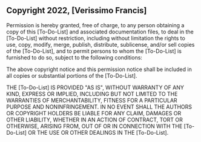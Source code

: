 ## Copyright 2022, [Verissimo Francis]

Permission is hereby granted, free of charge, to any person obtaining a copy of this [To-Do-List] and associated documentation files, to deal in the [To-Do-List] without restriction, including without limitation the rights to use, copy, modify, merge, publish, distribute, sublicense, and/or sell copies of the [To-Do-List], and to permit persons to whom the [To-Do-List] is furnished to do so, subject to the following conditions:

The above copyright notice and this permission notice shall be included in all copies or substantial portions of the [To-Do-List].

THE [To-Do-List] IS PROVIDED "AS IS", WITHOUT WARRANTY OF ANY KIND, EXPRESS OR IMPLIED, INCLUDING BUT NOT LIMITED TO THE WARRANTIES OF MERCHANTABILITY, FITNESS FOR A PARTICULAR PURPOSE AND NONINFRINGEMENT. IN NO EVENT SHALL THE AUTHORS OR COPYRIGHT HOLDERS BE LIABLE FOR ANY CLAIM, DAMAGES OR OTHER LIABILITY, WHETHER IN AN ACTION OF CONTRACT, TORT OR OTHERWISE, ARISING FROM, OUT OF OR IN CONNECTION WITH THE [To-Do-List] OR THE USE OR OTHER DEALINGS IN THE [To-Do-List].
